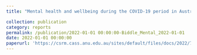 ```yaml
---
title: "Mental health and wellbeing during the COVID-19 period in Australia"

collection: publication
category: reports
permalink: /publication/2022-01-01 00:00:00-Biddle_Mental_2022-01-01
date: 2022-01-01 00:00:00
paperurl: 'https://csrm.cass.anu.edu.au/sites/default/files/docs/2022/7/Mental_health_and_wellbeing_during_the_COVID-19_period.pdf'
---
```

